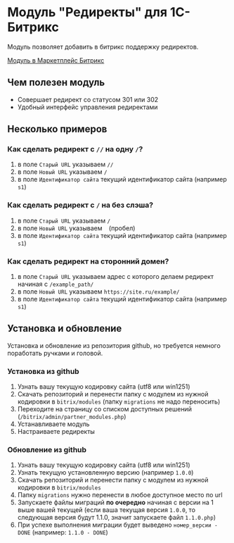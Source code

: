 Модуль "Редиректы" для 1С-Битрикс
====

Модуль позволяет добавить в битрикс поддержку редиректов.

[Модуль в Маркетплейс Битрикс](http://marketplace.1c-bitrix.ru/solutions/dev2fun.redirects/#tab-install-link)

## Чем полезен модуль

* Совершает редирект со статусом 301 или 302
* Удобный интерфейс управления редиректами

## Несколько примеров

### Как сделать редирект с `//` на одну `/`?

1. в поле `Старый URL` указываем `//`
2. в поле `Новый URL` указываем `/`
3. в поле `Идентификатор сайта` текущий идентификатор сайта (например `s1`)

### Как сделать редирект с `/` на без слэша?

1. в поле `Старый URL` указываем `/`
2. в поле `Новый URL` указываем ` ` (пробел)
3. в поле `Идентификатор сайта` текущий идентификатор сайта (например `s1`)

### Как сделать редирект на сторонний домен?

1. в поле `Старый URL` указываем адрес с которого делаем редирект начиная с `/example_path/`
2. в поле `Новый URL` указываем `https://site.ru/example/`
3. в поле `Идентификатор сайта` текущий идентификатор сайта (например `s1`)

## Установка и обновление
Установка и обновление из репозитория github, но требуется немного поработать ручками и головой.

### Установка из github

1. Узнать вашу текущую кодировку сайта (utf8 или win1251)
2. Скачать репозиторий и перенести папку с модулем из нужной кодировки в `bitrix/modules` (папку `migrations` не надо переносить)
3. Переходите на страницу со списком доступных решений (`/bitrix/admin/partner_modules.php`)
4. Устанавливаете модуль
5. Настраиваете редиректы

### Обновление из github

1. Узнать вашу текущую кодировку сайта (utf8 или win1251)
2. Узнать текущую установленную версию (например `1.0.0`)
3. Скачать репозиторий и перенести папку с модулем из нужной кодировки в `bitrix/modules` 
4. Папку `migrations` нужно перенести в любое доступное место по url
5. Запускаете файлы миграций **по очередно** начиная с версии на 1 выше вашей текущей (если ваша текущая версия `1.0.0`, то следующая версия будут 1.1.0, значит запускаете файл `1.1.0.php`)
6. При успехе выполнения миграции будет выведено `номер_версии - DONE` (например: `1.1.0 - DONE`)
